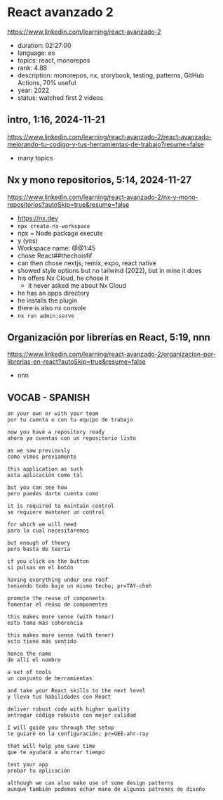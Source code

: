 # React avanzado 2

https://www.linkedin.com/learning/react-avanzado-2

- duration: 02:27:00
- language: es
- topics: react, monorepos
- rank: 4.88
- description: monorepos, nx, storybook, testing, patterns, GitHub Actions, 70% useful
- year: 2022
- status: watched first 2 videos

## intro, 1:16, 2024-11-21

https://www.linkedin.com/learning/react-avanzado-2/react-avanzado-mejorando-tu-codigo-y-tus-herramientas-de-trabajo?resume=false

- many topics

## Nx y mono repositorios, 5:14, 2024-11-27

https://www.linkedin.com/learning/react-avanzado-2/nx-y-mono-repositorios?autoSkip=true&resume=false

- https://nx.dev
- `npx create-nx-workspace`
- npx = Node package execute
- y (yes)
- Workspace name: @@1:45
- chose React##thechoisfif
- can then chose nextjs, remix, expo, react native
- showed style options but no tailwind (2022), but in mine it does
- his offers Nx Cloud, he chose it
  - it never asked me about Nx Cloud
- he has an apps directory
- he installs the plugin
- there is also nx console
- `nx run admin:serve`

## Organización por librerías en React, 5:19, nnn

https://www.linkedin.com/learning/react-avanzado-2/organizacion-por-librerias-en-react?autoSkip=true&resume=false

- nnn

## VOCAB - SPANISH

```
on your own or with your team
por tu cuenta o con tu equipo de trabajo

now you have a repository ready
ahora ya cuentas con un repositorio listo

as we saw previously
como vimos previamente

this application as such
esta aplicación como tal

but you can see how
pero puedes darte cuenta como

it is required to maintain control
se requiere mantener un control

for which we will need
para lo cual necesitaremos

but enough of theory
pero basta de teoría

if you click on the button
si pulsas en el botón

having everything under one roof
teniendo todo bajo un mismo techo; pr=TAY-choh

promote the reuse of components
fomentar el reúso de componentes

this makes more sense (with tomar)
esto toma más coherencia

this makes more sense (with tener)
esto tiene más sentido

hence the name
de allí el nombre

a set of tools
un conjunto de herramientas

and take your React skills to the next level
y lleva tus habilidades con React

deliver robust code with higher quality
entregar código robusto con mejor calidad

I will guide you through the setup
te guiaré en la configuración; pr=GEE-ahr-ray

that will help you save time
que te ayudará a ahorrar tiempo

test your app
probar tu aplicación

although we can also make use of some design patterns
aunque también podemos echar mano de algunos patrones de diseño
```
